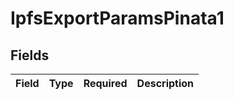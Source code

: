 # IpfsExportParamsPinata1


## Fields

| Field       | Type        | Required    | Description |
| ----------- | ----------- | ----------- | ----------- |